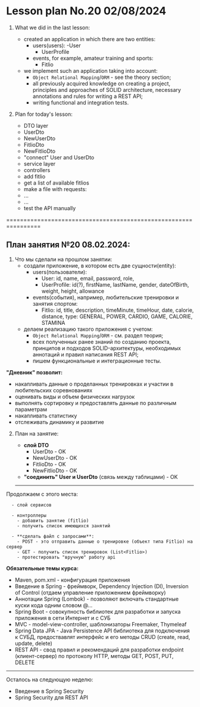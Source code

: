 # Lesson plan No.20 02/08/2024

1. What we did in the last lesson:
    - created an application in which there are two entities:
        - users(users):
          -User
            - UserProfile
        - events, for example, amateur training and sports:
            - Fitlio
    - we implement such an application taking into account:
        - `Object Relational Mapping`/`ORM` - see the theory section;
        - all previously acquired knowledge on creating a project, principles and approaches of SOLID architecture, necessary annotations and rules for writing a REST API;
        - writing functional and integration tests.

2. Plan for today's lesson:
   - DTO layer
   - UserDto
   - NewUserDto
   - FitlioDto
   - NewFitlioDto
   - "connect" User and UserDto
   - service layer
   - controllers
   - add fitlio
   - get a list of available fitlios
   - make a file with requests:
   - ...
   - ...
   - test the API manually


================================================================

## План занятия №20 08.02.2024:

1. Что мы сделали на прошлом занятии:
    - создали приложение, в котором есть две сущности(entity):
      - users(пользователи):
        - User: id, name, email, password, role, 
        - UserProfile: id(?), firstName, lastName, gender, dateOfBirth, weight, height, allowance
      - events(события), например, любительские тренировки и занятия спортом:
        - Fitlio: id, title, description, timeMinute, timeHour, date, calorie, distance, type: GENERAL, POWER, CARDIO, GAME, CALORIE, STAMINA
    - делаем реализацию такого приложения с учетом:
        - `Object Relational Mapping`/`ORM` - см. раздел теория;
        - всех полученных ранее знаний по созданию проекта, принципов и подходов SOLID-архитектуры, необходимых аннотаций и правил написания REST API;
        - пишем функциональные и интеграционные тесты.
      
**"Дневник" позволит:**
* накапливать данные о проделанных тренировках и участии в любительских соревнованиях
* оценивать виды и объем физических нагрузок
* выполнять сортировку и предоставлять данные по различным параметрам
* накапливать статистику
* отслеживать динамику и развитие

2. План на занятие:

      - **слой DTO**
        - UserDto - OK
        - NewUserDto - OK
        - FitlioDto - OK
        - NewFitlioDto - OK 
      - **"соединить" User и UserDto** (связь между таблицами) - OK
   ------------------------------------------------------------

Продолжаем с этого места:

      - слой сервисов
   
      - контроллеры
        - добавить занятие (fitlio)
        - получить список имеющихся занятий
        
      - **сделать файл с запросами**:
        - POST - это отправить данные о тренировке (объект типа Fitlio) на сервер
        - GET - получить список тренировок (List<Fitlio>)
        - протестировать "вручную" работу api


**Обязательные темы курса:**
* Maven, pom.xml - конфигурация приложения
* Введение в Spring - фреймворк, Dependency Injection (DI), Inversion of Control (отдаем управление приложением фреймворку)
* Аннотации Spring (Lombok) - позволяют включать стандартные куски кода одним словом @...
* Spring Boot - cовокупность библиотек для разработки и запуска приложения в сети Интернет и с СУБ  
* MVC - model-view-controller, шаблонизаторы Freemaker, Thymeleaf
* Spring Data JPA - Java Persistence API библиотека для подключения к СУБД, предоствавлят интерфейс и его методы CRUD (create, read, update, delete)
* REST API - свод правил и рекомендаций для разработки endpoint (клиент-сервер) по протоколу HTTP, методы GET, POST, PUT, DELETE
--------------------------------

Осталось на следующую неделю:

* Введение в Spring Security
* Spring Security для REST API


    







